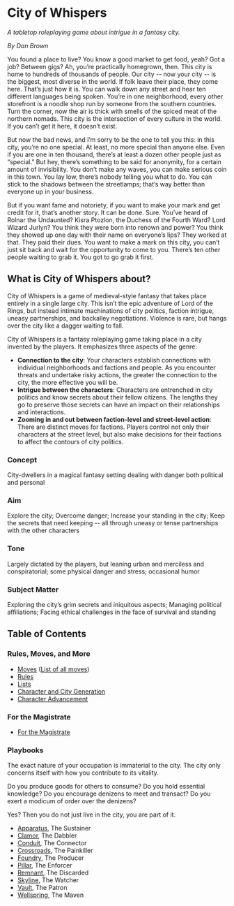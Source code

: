 # City of Whispers
_A tabletop roleplaying game about intrigue in a fantasy city._

_By Dan Brown_

You found a place to live? You know a good market to get food, yeah? Got a job? Between gigs? Ah, you’re practically homegrown, then. This city is home to hundreds of thousands of people. Our city -- now your city -- is the biggest, most diverse in the world. If folk leave their place, they come here. That’s just how it is. You can walk down any street and hear ten different languages being spoken. You’re in one neighborhood, every other storefront is a noodle shop run by someone from the southern countries. Turn the corner, now the air is thick with smells of the spiced meat of the northern nomads. This city is the intersection of every culture in the world. If you can’t get it here, it doesn’t exist.  

But now the bad news, and I’m sorry to be the one to tell you this: in this city, you’re no one special. At least, no more special than anyone else. Even if you are one in ten thousand, there’s at least a dozen other people just as “special.” But hey, there’s something to be said for anonymity, for a certain amount of invisibility. You don’t make any waves, you can make serious coin in this town. You lay low, there’s nobody telling you what to do. You can stick to the shadows between the streetlamps; that’s way better than everyone up in your business.

But if you want fame and notoriety, if you want to make your mark and get credit for it, that’s another story. It can be done. Sure. You’ve heard of Rolnar the Undaunted? Kisra Ptozlon, the Duchess of the Fourth Ward? Lord Wizard Jurlyn? You think they were born into renown and power? You think they showed up one day with their name on everyone’s lips? They worked at that. They paid their dues. You want to make a mark on this city, you can’t just sit back and wait for the opportunity to come to you. There’s ten other people waiting to grab it. You got to go grab it first.

## What is City of Whispers about?

City of Whispers is a game of medieval-style fantasy that takes place entirely in a single large city. This isn’t the epic adventure of Lord of the Rings, but instead intimate machinations of city politics, faction intrigue, uneasy partnerships, and backalley negotiations. Violence is rare, but hangs over the city like a dagger waiting to fall.

City of Whispers is a fantasy roleplaying game taking place in a city invented by the players. It emphasizes three aspects of the genre:

-   **Connection to the city**: Your characters establish connections with individual neighborhoods and factions and people. As you encounter threats and undertake risky actions, the greater the connection to the city, the more effective you will be.
-   **Intrigue between the characters**: Characters are entrenched in city politics and know secrets about their fellow citizens. The lengths they go to preserve those secrets can have an impact on their relationships and interactions.
-   **Zooming in and out between faction-level and street-level action**: There are distinct moves for factions. Players control not only their characters at the street level, but also make decisions for their factions to affect the contours of city politics.

### Concept

City-dwellers in a magical fantasy setting dealing with danger both political and personal

### Aim

Explore the city; Overcome danger; Increase your standing in the city; Keep the secrets that need keeping -- all through uneasy or tense partnerships with the other characters

### Tone

Largely dictated by the players, but leaning urban and merciless and conspiratorial; some physical danger and stress; occasional humor

### Subject Matter

Exploring the city’s grim secrets and iniquitous aspects; Managing political affiliations; Facing ethical challenges in the face of survival and standing

## Table of Contents

### Rules, Moves, and More
- [Moves](Moves.md) ([List of all moves](ListofMoves.md))
- [Rules](Rules.md)
- [Lists](Lists.md)
- [Character and City Generation](Gen.md)
- [Character Advancement](Advacement.md)

### For the Magistrate
- [For the Magistrate](Magistrate.md)

<a id="Playbooks"></a>
### Playbooks
The exact nature of your occupation is immaterial to the city. The city only concerns itself with how you contribute to its vitality. 

Do you produce goods for others to consume? Do you hold essential knowledge? Do you encourage denizens to meet and transact? Do you exert a modicum of order over the denizens? 

Yes? Then you do not just live in the city, you are part of it.

- [Apparatus](Apparatus.md), The Sustainer
- [Clamor](Playbooks/Clamor.md), The Dabbler
- [Conduit](Playbooks/Conduit.md), The Connector
- [Crossroads](Playbooks/Crossroads.md), The Painkiller
- [Foundry](Playbooks/Foundry.md), The Producer
- [Pillar](Playbooks/Pillar.md), The Enforcer
- [Remnant](Remnant.md), The Discarded
- [Skyline](Skyline.md), The Watcher
- [Vault](Playbooks/Vault.md), The Patron
- [Wellspring](Playbooks/Wellspring.md), The Maven